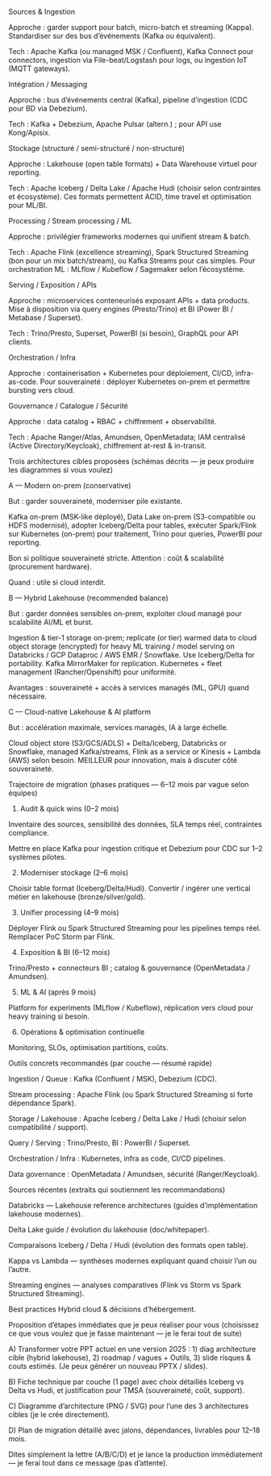 Sources & Ingestion

Approche : garder support pour batch, micro-batch et streaming (Kappa). Standardiser sur des bus d’événements (Kafka ou équivalent).

Tech : Apache Kafka (ou managed MSK / Confluent), Kafka Connect pour connectors, ingestion via File-beat/Logstash pour logs, ou ingestion IoT (MQTT gateways). 


Intégration / Messaging

Approche : bus d’événements central (Kafka), pipeline d’ingestion (CDC pour BD via Debezium).

Tech : Kafka + Debezium, Apache Pulsar (altern.) ; pour API use Kong/Apisix.


Stockage (structuré / semi-structuré / non-structuré)

Approche : Lakehouse (open table formats) + Data Warehouse virtuel pour reporting.

Tech : Apache Iceberg / Delta Lake / Apache Hudi (choisir selon contraintes et écosystème). Ces formats permettent ACID, time travel et optimisation pour ML/BI. 


Processing / Stream processing / ML

Approche : privilégier frameworks modernes qui unifient stream & batch.

Tech : Apache Flink (excellence streaming), Spark Structured Streaming (bon pour un mix batch/stream), ou Kafka Streams pour cas simples. Pour orchestration ML : MLflow / Kubeflow / Sagemaker selon l’écosystème. 


Serving / Exposition / APIs

Approche : microservices conteneurisés exposant APIs + data products. Mise à disposition via query engines (Presto/Trino) et BI (Power BI / Metabase / Superset).

Tech : Trino/Presto, Superset, PowerBI (si besoin), GraphQL pour API clients.


Orchestration / Infra

Approche : containerisation + Kubernetes pour déploiement, CI/CD, infra-as-code. Pour souveraineté : déployer Kubernetes on-prem et permettre bursting vers cloud. 


Gouvernance / Catalogue / Sécurité

Approche : data catalog + RBAC + chiffrement + observabilité.

Tech : Apache Ranger/Atlas, Amundsen, OpenMetadata; IAM centralisé (Active Directory/Keycloak), chiffrement at-rest & in-transit.





Trois architectures cibles proposées (schémas décrits — je peux produire les diagrammes si vous voulez)

A — Modern on-prem (conservative)

But : garder souveraineté, moderniser pile existante.

Kafka on-prem (MSK-like déployé), Data Lake on-prem (S3-compatible ou HDFS modernisé), adopter Iceberg/Delta pour tables, exécuter Spark/Flink sur Kubernetes (on-prem) pour traitement, Trino pour queries, PowerBI pour reporting.

Bon si politique souveraineté stricte. Attention : coût & scalabilité (procurement hardware).

Quand : utile si cloud interdit.


B — Hybrid Lakehouse (recommended balance)

But : garder données sensibles on-prem, exploiter cloud managé pour scalabilité AI/ML et burst.

Ingestion & tier-1 storage on-prem; replicate (or tier) warmed data to cloud object storage (encrypted) for heavy ML training / model serving on Databricks / GCP Dataproc / AWS EMR / Snowflake. Use Iceberg/Delta for portability. Kafka MirrorMaker for replication. Kubernetes + fleet management (Rancher/Openshift) pour uniformité. 

Avantages : souveraineté + accès à services managés (ML, GPU) quand nécessaire.


C — Cloud-native Lakehouse & AI platform

But : accélération maximale, services managés, IA à large échelle.

Cloud object store (S3/GCS/ADLS) + Delta/Iceberg, Databricks or Snowflake, managed Kafka/streams, Flink as a service or Kinesis + Lambda (AWS) selon besoin. MEILLEUR pour innovation, mais à discuter côté souveraineté.



Trajectoire de migration (phases pratiques — 6–12 mois par vague selon équipes)

1. Audit & quick wins (0–2 mois)

Inventaire des sources, sensibilité des données, SLA temps réel, contraintes compliance.

Mettre en place Kafka pour ingestion critique et Debezium pour CDC sur 1–2 systèmes pilotes.



2. Moderniser stockage (2–6 mois)

Choisir table format (Iceberg/Delta/Hudi). Convertir / ingérer une vertical métier en lakehouse (bronze/silver/gold). 



3. Unifier processing (4–9 mois)

Déployer Flink ou Spark Structured Streaming pour les pipelines temps réel. Remplacer PoC Storm par Flink. 



4. Exposition & BI (6–12 mois)

Trino/Presto + connecteurs BI ; catalog & gouvernance (OpenMetadata / Amundsen).



5. ML & AI (après 9 mois)

Platform for experiments (MLflow / Kubeflow), réplication vers cloud pour heavy training si besoin.



6. Opérations & optimisation continuelle

Monitoring, SLOs, optimisation partitions, coûts.







Outils concrets recommandés (par couche — résumé rapide)

Ingestion / Queue : Kafka (Confluent / MSK), Debezium (CDC). 

Stream processing : Apache Flink (ou Spark Structured Streaming si forte dépendance Spark). 

Storage / Lakehouse : Apache Iceberg / Delta Lake / Hudi (choisir selon compatibilité / support). 

Query / Serving : Trino/Presto, BI : PowerBI / Superset.

Orchestration / Infra : Kubernetes, infra as code, CI/CD pipelines. 

Data governance : OpenMetadata / Amundsen, sécurité (Ranger/Keycloak).





Sources récentes (extraits qui soutiennent les recommandations)

Databricks — Lakehouse reference architectures (guides d’implémentation lakehouse modernes). 

Delta Lake guide / évolution du lakehouse (doc/whitepaper). 

Comparaisons Iceberg / Delta / Hudi (évolution des formats open table). 

Kappa vs Lambda — synthèses modernes expliquant quand choisir l’un ou l’autre. 

Streaming engines — analyses comparatives (Flink vs Storm vs Spark Structured Streaming). 

Best practices Hybrid cloud & décisions d’hébergement. 


Proposition d’étapes immédiates que je peux réaliser pour vous (choisissez ce que vous voulez que je fasse maintenant — je le ferai tout de suite)

A) Transformer votre PPT actuel en une version 2025 : 1) diag architecture cible (hybrid lakehouse), 2) roadmap / vagues + Outils, 3) slide risques & couts estimés. (Je peux générer un nouveau PPTX / slides).

B) Fiche technique par couche (1 page) avec choix détaillés Iceberg vs Delta vs Hudi, et justification pour TMSA (souveraineté, coût, support).

C) Diagramme d’architecture (PNG / SVG) pour l’une des 3 architectures cibles (je le crée directement).

D) Plan de migration détaillé avec jalons, dépendances, livrables pour 12–18 mois.


Dites simplement la lettre (A/B/C/D) et je lance la production immédiatement — je ferai tout dans ce message (pas d’attente).
